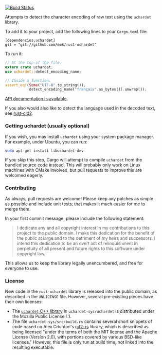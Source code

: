 [![Build Status](https://travis-ci.org/emk/rust-uchardet.svg?branch=master)](https://travis-ci.org/emk/rust-uchardet)

Attempts to detect the character encoding of raw text using the `uchardet`
library.

To add it to your project, add the following lines to your `Cargo.toml`
file:

```
[dependencies.uchardet]
git = "git://github.com/emk/rust-uchardet"
```

To run it:

```rust
// At the top of the file.
extern crate uchardet;
use uchardet::detect_encoding_name;

// Inside a function.
assert_eq!(Some("UTF-8".to_string()),
           detect_encoding_name("français".as_bytes()).unwrap());
```

[API documentation is available][apidoc].

If you also would also like to detect the language used in the decoded
text, see [rust-cld2](https://github.com/emk/rust-cld2).

[apidoc]: http://www.rust-ci.org/emk/rust-uchardet/doc/uchardet/
[cld2]: https://github.com/emk/rust-cld2

### Getting uchardet (usually optional)

If you wish, you may install `uchardet` using your system package manager.
For example, under Ubuntu, you can run:

```sh
sudo apt-get install libuchardet-dev
```

If you skip this step, Cargo will attempt to compile `uchardet` from the
bundled source code instead.  This will probably only work on Linux
machines with CMake involved, but pull requests to improve this are
welcomed eagerly.

### Contributing

As always, pull requests are welcome!  Please keep any patches as simple as
possible and include unit tests; that makes it much easier for me to merge
them.

In your first commit message, please include the following statement:

> I dedicate any and all copyright interest in my contributions to this
project to the public domain. I make this dedication for the benefit of the
public at large and to the detriment of my heirs and successors. I intend
this dedication to be an overt act of relinquishment in perpetuity of all
present and future rights to this software under copyright law.

This allows us to keep the library legally unencumbered, and free for
everyone to use.

### License

New code in the `rust-uchardet` library is released into the public domain,
as described in the `UNLICENSE` file.  However, several pre-existing pieces
have their own licenses:

- The [`uchardet` C++ library][cxx] in `uchardet-sys/uchardet` is
  distributed under the Mozilla Public License 1.1.
- The file `uchardet-sys/src/build.rs` contains several short snippets of
  code based on Alex Crichton's [git2-rs][] library, which is described as
  being licensed "under the terms of both the MIT license and the Apache
  License (Version 2.0), with portions covered by various BSD-like
  licenses."  However, this file is only run at build time, not linked into
  the resulting executable.

[cxx]: https://code.google.com/p/uchardet/
[git2-rs]: https://github.com/alexcrichton/git2-rs/
